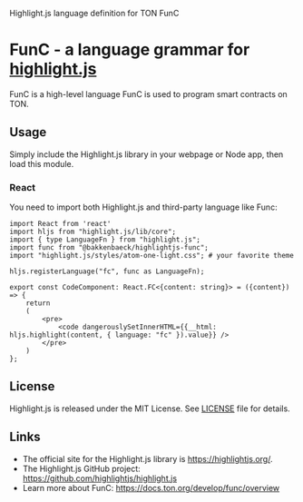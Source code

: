 Highlight.js language definition for TON FunC

# FunC - a language grammar for [highlight.js](https://highlightjs.org/)

FunC is a high-level language FunC is used to program smart contracts on TON.

## Usage

Simply include the Highlight.js library in your webpage or Node app, then load this module.

### React

You need to import both Highlight.js and third-party language like Func:

```tsx
import React from 'react'
import hljs from "highlight.js/lib/core";
import { type LanguageFn } from "highlight.js";
import func from "@bakkenbaeck/highlightjs-func";
import "highlight.js/styles/atom-one-light.css"; # your favorite theme

hljs.registerLanguage("fc", func as LanguageFn);

export const CodeComponent: React.FC<{content: string}> = ({content}) => {
    return
    (
        <pre>
            <code dangerouslySetInnerHTML={{__html: hljs.highlight(content, { language: "fc" }).value}} />
        </pre>
    )
};
```

## License

Highlight.js is released under the MIT License. See [LICENSE](./License) file
for details.

## Links

- The official site for the Highlight.js library is <https://highlightjs.org/>.
- The Highlight.js GitHub project: <https://github.com/highlightjs/highlight.js>
- Learn more about FunC: <https://docs.ton.org/develop/func/overview>
